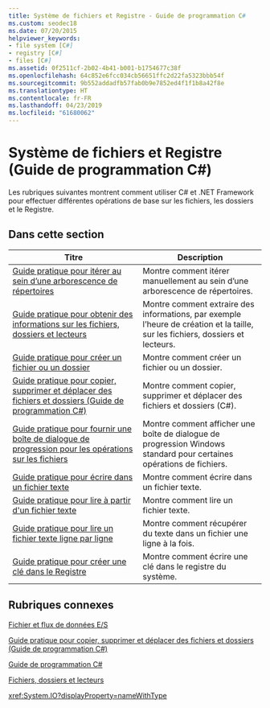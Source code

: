 ```yaml
---
title: Système de fichiers et Registre - Guide de programmation C#
ms.custom: seodec18
ms.date: 07/20/2015
helpviewer_keywords:
- file system [C#]
- registry [C#]
- files [C#]
ms.assetid: 0f2511cf-2b02-4b41-b001-b1754677c38f
ms.openlocfilehash: 64c852e6fcc034cb56651ffc2d22fa5323bbb54f
ms.sourcegitcommit: 9b552addadfb57fab0b9e7852ed4f1f1b8a42f8e
ms.translationtype: HT
ms.contentlocale: fr-FR
ms.lasthandoff: 04/23/2019
ms.locfileid: "61680062"
---
```

# <a name="file-system-and-the-registry-c-programming-guide"></a>Système de fichiers et Registre (Guide de programmation C#)
Les rubriques suivantes montrent comment utiliser C# et .NET Framework pour effectuer différentes opérations de base sur les fichiers, les dossiers et le Registre.  
  
## <a name="in-this-section"></a>Dans cette section  
  
|**Titre**|**Description**|  
|---------------|---------------------|  
|[Guide pratique pour itérer au sein d’une arborescence de répertoires](../../../csharp/programming-guide/file-system/how-to-iterate-through-a-directory-tree.md)|Montre comment itérer manuellement au sein d’une arborescence de répertoires.|  
|[Guide pratique pour obtenir des informations sur les fichiers, dossiers et lecteurs](../../../csharp/programming-guide/file-system/how-to-get-information-about-files-folders-and-drives.md)|Montre comment extraire des informations, par exemple l’heure de création et la taille, sur les fichiers, dossiers et lecteurs.|  
|[Guide pratique pour créer un fichier ou un dossier](../../../csharp/programming-guide/file-system/how-to-create-a-file-or-folder.md)|Montre comment créer un fichier ou un dossier.|  
|[Guide pratique pour copier, supprimer et déplacer des fichiers et dossiers (Guide de programmation C#)](../../../csharp/programming-guide/file-system/how-to-copy-delete-and-move-files-and-folders.md)|Montre comment copier, supprimer et déplacer des fichiers et dossiers (C#).|  
|[Guide pratique pour fournir une boîte de dialogue de progression pour les opérations sur les fichiers](../../../csharp/programming-guide/file-system/how-to-provide-a-progress-dialog-box-for-file-operations.md)|Montre comment afficher une boîte de dialogue de progression Windows standard pour certaines opérations de fichiers.|  
|[Guide pratique pour écrire dans un fichier texte](../../../csharp/programming-guide/file-system/how-to-write-to-a-text-file.md)|Montre comment écrire dans un fichier texte.|  
|[Guide pratique pour lire à partir d'un fichier texte](../../../csharp/programming-guide/file-system/how-to-read-from-a-text-file.md)|Montre comment lire un fichier texte.|  
|[Guide pratique pour lire un fichier texte ligne par ligne](../../../csharp/programming-guide/file-system/how-to-read-a-text-file-one-line-at-a-time.md)|Montre comment récupérer du texte dans un fichier une ligne à la fois.|  
|[Guide pratique pour créer une clé dans le Registre](../../../csharp/programming-guide/file-system/how-to-create-a-key-in-the-registry.md)|Montre comment écrire une clé dans le registre du système.|  
  
## <a name="related-sections"></a>Rubriques connexes  
 [Fichier et flux de données E/S](../../../standard/io/index.md)  
  
 [Guide pratique pour copier, supprimer et déplacer des fichiers et dossiers (Guide de programmation C#)](../../../csharp/programming-guide/file-system/how-to-copy-delete-and-move-files-and-folders.md)  
  
 [Guide de programmation C#](../../../csharp/programming-guide/index.md)  
  
 [Fichiers, dossiers et lecteurs](../../../csharp/programming-guide/file-system/index.md)  
  
 <xref:System.IO?displayProperty=nameWithType>
